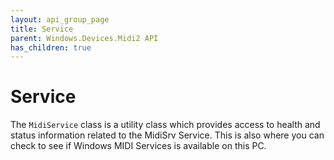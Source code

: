```yaml
---
layout: api_group_page
title: Service
parent: Windows.Devices.Midi2 API
has_children: true
---
```


# Service

The `MidiService` class is a utility class which provides access to health and status information related to the MidiSrv Service. This is also where you can check to see if Windows MIDI Services is available on this PC.
